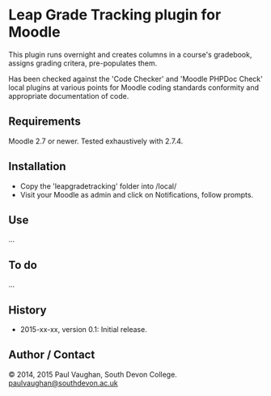 # Leap Grade Tracking plugin for Moodle

This plugin runs overnight and creates columns in a course's gradebook, assigns grading critera, pre-populates them.

Has been checked against the 'Code Checker' and 'Moodle PHPDoc Check' local plugins at various points for Moodle coding standards conformity and appropriate documentation of code.

## Requirements

Moodle 2.7 or newer. Tested exhaustively with 2.7.4.

## Installation

* Copy the 'leapgradetracking' folder into /local/
* Visit your Moodle as admin and click on Notifications, follow prompts.

## Use 

...

## To do

...

## History

* 2015-xx-xx, version 0.1:      Initial release.

## Author / Contact

&copy; 2014, 2015 Paul Vaughan, South Devon College. paulvaughan@southdevon.ac.uk
